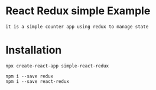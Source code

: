 # React Redux simple Example
    it is a simple counter app using redux to manage state 
    
# Installation
    npx create-react-app simple-react-redux
    
    npm i --save redux
    npm i --save react-redux
    